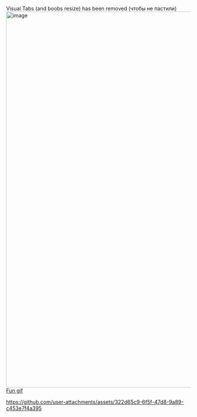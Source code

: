 Visual Tabs (and boobs resize) has been removed (чтобы не пастили)
<img width="1919" height="1024" alt="image" src="https://github.com/user-attachments/assets/8b6ca0be-b0c2-4068-83d3-399464c3913a" />
[Fun gif](https://github.com/user-attachments/assets/9e178d3b-9975-4818-aba8-7c4b9ccf4b0a)



https://github.com/user-attachments/assets/322d65c9-6f5f-47d8-9a89-c453e7f4a395

